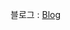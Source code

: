 

블로그 : [Blog]([https://blog.naver.com/PostList.naver?blogId=yyjh6713&skinType=&skinId=&from=menu&userSelectMenu=true],"Jinstood")

<!---
Jinstarship-code/Jinstarship-code is a ✨ special ✨ repository because its `README.md` (this file) appears on your GitHub profile.
You can click the Preview link to take a look at your changes.
--->
